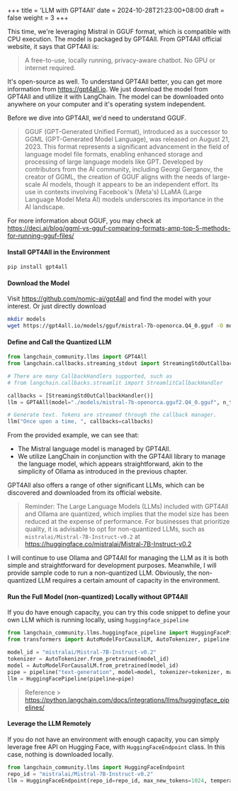 +++
title = 'LLM with GPT4All'
date = 2024-10-28T21:23:00+08:00
draft = false
weight = 3
+++

This time, we're leveraging Mistral in GGUF format, which is compatible with CPU execution. The model is packaged by GPT4All. From GPT4All official website, it says that GPT4All is:
> A free-to-use, locally running, privacy-aware chatbot. No GPU or internet required.

It's open-source as well. To understand GPT4All better, you can get more information from https://gpt4all.io. We just download the model from GPT4All and utilize it with LangChain. The model can be downloaded onto anywhere on your computer and it's operating system independent.

Before we dive into GPT4All, we'd need to understand GGUF.

> GGUF (GPT-Generated Unified Format), introduced as a successor to GGML (GPT-Generated Model Language), was released on August 21, 2023. This format represents a significant advancement in the field of language model file formats, enabling enhanced storage and processing of large language models like GPT. Developed by contributors from the AI community, including Georgi Gerganov, the creator of GGML, the creation of GGUF aligns with the needs of large-scale AI models, though it appears to be an independent effort. Its use in contexts involving Facebook's (Meta's) LLaMA (Large Language Model Meta AI) models underscores its importance in the AI landscape.

For more information about GGUF, you may check at https://deci.ai/blog/ggml-vs-gguf-comparing-formats-amp-top-5-methods-for-running-gguf-files/


#### Install GPT4All in the Environment
```sh
pip install gpt4all
```

<!-- #### Download the model
```sh
mkdir models    # anywhere on your computer
wget https://gpt4all.io/models/gguf/mistral-7b-openorca.Q4_0.gguf -O models/mistral-7b-openorca.Q4_0.gguf
``` -->

<!-- #### Define the LLM with LangChain

```py
from langchain_community.llms import GPT4All
llm = GPT4All(
    model="./models/mistral-7b-openorca.Q4_0.gguf",
    device='gpu',
    n_threads=8)
```

You can also customize the generation parameters, such as `n_predict`, `temp`, `top_p`, `top_k`, and others. -->

#### Download the Model

Visit https://github.com/nomic-ai/gpt4all and find the model with your interest. Or just directly download

```sh
mkdir models
wget https://gpt4all.io/models/gguf/mistral-7b-openorca.Q4_0.gguf -O models/mistral-7b-openorca.Q4_0.gguf
```


#### Define and Call the Quantized LLM

```python
from langchain_community.llms import GPT4All
from langchain.callbacks.streaming_stdout import StreamingStdOutCallbackHandler

# There are many CallbackHandlers supported, such as
# from langchain.callbacks.streamlit import StreamlitCallbackHandler

callbacks = [StreamingStdOutCallbackHandler()]
llm = GPT4All(model="./models/mistral-7b-openorca.gguf2.Q4_0.gguf", n_threads=8)

# Generate text. Tokens are streamed through the callback manager.
llm("Once upon a time, ", callbacks=callbacks)
```

<!-- ```py
from langchain.callbacks.streaming_stdout import StreamingStdOutCallbackHandler
callbacks = [StreamingStdOutCallbackHandler()]
``` -->

From the provided example, we can see that:

- The Mistral language model is managed by GPT4All.
- We utilize LangChain in conjunction with the GPT4All library to manage the language model, which appears straightforward, akin to the simplicity of Ollama as introduced in the previous chapter.

GPT4All also offers a range of other significant LLMs, which can be discovered and downloaded from its official website.

> Reminder: The Large Language Models (LLMs) included with GPT4All and Ollama are quantized, which implies that the model size has been reduced at the expense of performance. For businesses that prioritize quality, it is advisable to opt for non-quantized LLMs, such as `mistralai/Mistral-7B-Instruct-v0.2` at https://huggingface.co/mistralai/Mistral-7B-Instruct-v0.2

I will continue to use Ollama and GPT4All for managing the LLM as it is both simple and straightforward for development purposes. Meanwhile, I will provide sample code to run a non-quantized LLM. Obviously, the non-quantized LLM requires a certain amount of capacity in the environment.

#### Run the Full Model (non-quantized) Locally without GPT4All

If you do have enough capacity, you can try this code snippet to define your own LLM which is running locally, using `huggingface_pipeline`

```py
from langchain_community.llms.huggingface_pipeline import HuggingFacePipeline
from transformers import AutoModelForCausalLM, AutoTokenizer, pipeline

model_id = "mistralai/Mistral-7B-Instruct-v0.2"
tokenizer = AutoTokenizer.from_pretrained(model_id)
model = AutoModelForCausalLM.from_pretrained(model_id)
pipe = pipeline("text-generation", model=model, tokenizer=tokenizer, max_new_tokens=10)
llm = HuggingFacePipeline(pipeline=pipe)
```

> Reference > https://python.langchain.com/docs/integrations/llms/huggingface_pipelines/

#### Leverage the LLM Remotely

If you do not have an environment with enough capacity, you can simply leverage free API on Hugging Face, with `HuggingFaceEndpoint` class. In this case, nothing is downloaded locally.

```python
from langchain_community.llms import HuggingFaceEndpoint
repo_id = "mistralai/Mistral-7B-Instruct-v0.2"
llm = HuggingFaceEndpoint(repo_id=repo_id, max_new_tokens=1024, temperature=0.5)
```

